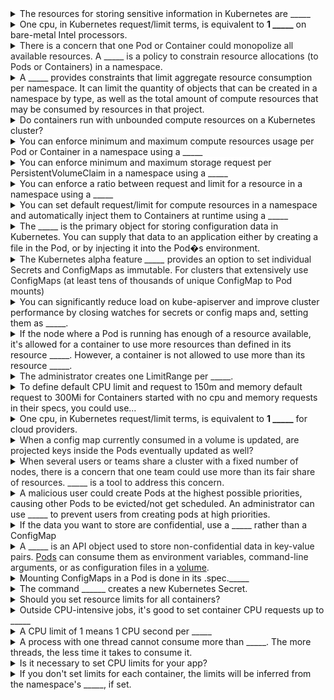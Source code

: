 <details>
<summary>The resources for storing sensitive information in Kubernetes are _____</summary>
Secrets
<br></details>

<details>
<summary>One cpu, in Kubernetes request/limit terms, is equivalent to&nbsp;<strong>1 _____</strong>&nbsp;on bare-metal Intel processors.</summary>
<strong>hyperthread</strong>&nbsp;
<br></details>

<details>
<summary><span style="color: rgb(34, 34, 34);">There is a concern that one Pod or Container could monopolize all available resources. A _____ is a policy to constrain resource allocations (to Pods or Containers) in a namespace.</span></summary>
<span style="color: rgb(34, 34, 34);">LimitRange</span>
<br></details>

<details>
<summary>A _____&nbsp;provides constraints that limit aggregate resource consumption per namespace. It can limit the quantity of objects that can be created in a namespace by type, as well as the total amount of compute resources that may be consumed by resources in that project.</summary>
ResourceQuota
<br></details>

<details>
<summary>Do containers run with unbounded compute resources on a Kubernetes cluster?</summary>
By default - yes. Limits and ResourceQuotas are recommended.
<br></details>

<details>
<summary>You can enforce minimum and maximum compute resources usage per Pod or Container in a namespace using a _____</summary>
LimitRange
<br></details>

<details>
<summary>You can&nbsp;<span style="background-color: rgb(255, 255, 255);">enforce minimum and maximum storage request per PersistentVolumeClaim in a namespace using a _____</span></summary>
LimitRange
<br></details>

<details>
<summary>You can enforce a ratio between request and limit for a resource in a namespace using a _____</summary>
LimitRange
<br></details>

<details>
<summary>You can set default request/limit for compute resources in a namespace and automatically inject them to Containers at runtime using a _____</summary>
LimitRange
<br></details>

<details>
<summary>The _____ is the primary object for storing configuration data in Kubernetes. 
You can supply that data to an application either by creating a file in the Pod, or by injecting it into the Pod�s environment.</summary>
ConfigMap
<br></details>

<details>
<summary><span style="color: rgb(34, 34, 34);">The Kubernetes alpha feature </span><i>_____</i><span style="color: rgb(34, 34, 34);">&nbsp;provides an option to set individual Secrets and ConfigMaps as immutable. For clusters that extensively use ConfigMaps (at least tens of thousands of unique ConfigMap to Pod mounts)</span></summary>
Immutable Secrets and ConfigMaps
<br></details>

<details>
<summary>You can significantly reduce load on kube-apiserver and improve cluster performance by closing watches for secrets or config maps and, setting them as _____.</summary>
immutable
<br></details>

<details>
<summary>If the node where a Pod is running has enough of a resource available, it's allowed for a container to use more resources than defined in its resource&nbsp;_____. However, a container is not allowed to use more than its resource&nbsp;_____.</summary>
request
limit
<br></details>

<details>
<summary><span style="color: rgb(34, 34, 34);">The administrator creates one LimitRange per _____.</span></summary>
namespace
<br></details>

<details>
<summary>To&nbsp;define default CPU limit and request to 150m and memory default request to 300Mi for Containers started with no cpu and memory requests in their specs, you could use...</summary>
LimitRange
<br></details>

<details>
<summary>One cpu, in Kubernetes request/limit terms, is equivalent to&nbsp;<strong>1 _____</strong>&nbsp;for cloud providers.</summary>
core
<br></details>

<details>
<summary><span style="color: rgb(34, 34, 34);">When a config map currently consumed in a volume is updated, are projected keys inside the Pods eventually updated as well?</span></summary>
Yes
<span style="color: rgb(34, 34, 34);">The kubelet checks whether the mounted config map is fresh on every periodic sync. However, the kubelet also uses its local configurable cache for getting the current value of the ConfigMap.&nbsp;</span>
<br></details>

<details>
<summary><span style="color: rgb(34, 34, 34);">When several users or teams share a cluster with a fixed number of nodes, there is a concern that one team could use more than its fair share of resources. _____&nbsp;</span><span style="color: rgb(34, 34, 34);">is a tool to address this concern.</span></summary>
ResorceQuota
<br></details>

<details>
<summary>A malicious user could create Pods at the highest possible priorities, causing other Pods to be evicted/not get scheduled. An administrator can use _____ to prevent users from creating pods at high priorities.</summary>
ResourceQuota
<br></details>

<details>
<summary>If the data you want to store are confidential, use a _____ rather than a ConfigMap</summary>
Secret
<br></details>

<details>
<summary><span style="color: rgb(34, 34, 34);">A _____ is an API object used to store non-confidential data in key-value pairs.&nbsp;</span><a href="https://kubernetes.io/docs/concepts/workloads/pods/pod-overview/">Pods<span style="background-color: rgb(85, 85, 85); color: rgb(255, 255, 255);"></span></a><span style="color: rgb(34, 34, 34);">&nbsp;can consume them as environment variables, command-line arguments, or as configuration files in a&nbsp;</span><a href="https://kubernetes.io/docs/concepts/storage/volumes/">volume<span style="background-color: rgb(85, 85, 85); color: rgb(255, 255, 255);"></span></a><span style="color: rgb(34, 34, 34);">.</span></summary>
<span style="color: rgb(34, 34, 34);">ConfigMap</span>
<br></details>

<details>
<summary>Mounting ConfigMaps in a Pod is done in its .spec._____</summary>
volumes
<br></details>

<details>
<summary>The command ______ creates a new Kubernetes Secret.</summary>
kubectl create secret
<br></details>

<details>
<summary>Should you set resource limits for all containers?</summary>
Yes
<br></details>

<details>
<summary>Outside CPU-intensive jobs, it's good to set container CPU requests up to _____</summary>
1 CPU
<br></details>

<details>
<summary>A CPU limit of 1 means 1 CPU second per _____</summary>
second
<br></details>

<details>
<summary>A process with one thread cannot consume more than _____. The more threads, the less time it takes to consume it.</summary>
1 CPU second per second
<br></details>

<details>
<summary>Is it necessary to set CPU limits for your app?</summary>
Usually no.&nbsp;<a href="https://medium.com/@betz.mark/understanding-resource-limits-in-kubernetes-cpu-time-9eff74d3161b">https://medium.com/@betz.mark/understanding-resource-limits-in-kubernetes-cpu-time-9eff74d3161b</a>
<br></details>

<details>
<summary>If you don't set limits for each container, the limits will be inferred from the namespace's _____, if set.</summary>
LimitRange
<br></details>